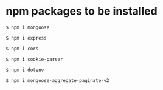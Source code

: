 # npm packages to be installed 
```
$ npm i mongoose
```
```
$ npm i express
```
```
$ npm i cors
```
```
$ npm i cookie-parser
```
```
$ npm i dotenv
```
```
$ npm i mongoose-aggregate-paginate-v2
```
